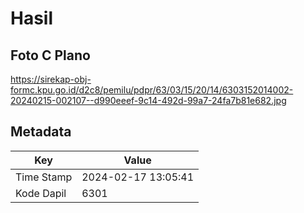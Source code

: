 # Hasil

## Foto C Plano

https://sirekap-obj-formc.kpu.go.id/d2c8/pemilu/pdpr/63/03/15/20/14/6303152014002-20240215-002107--d990eeef-9c14-492d-99a7-24fa7b81e682.jpg


## Metadata

| Key        | Value               |
| ---------- | ------------------- |
| Time Stamp | 2024-02-17 13:05:41 |
| Kode Dapil | 6301                |



